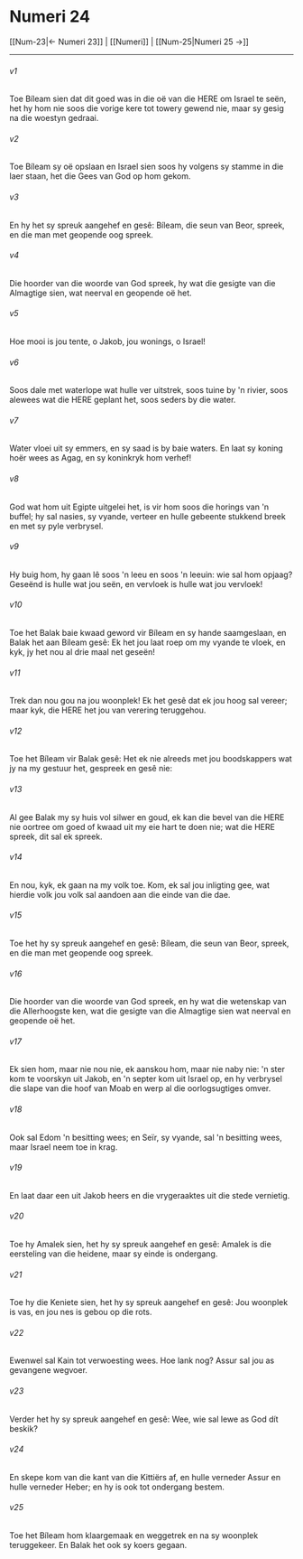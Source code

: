 # Numeri 24

[[Num-23|← Numeri 23]] | [[Numeri]] | [[Num-25|Numeri 25 →]]
***

###### v1
Toe Bíleam sien dat dit goed was in die oë van die HERE om Israel te seën, het hy hom nie soos die vorige kere tot towery gewend nie, maar sy gesig na die woestyn gedraai. 
###### v2
Toe Bíleam sy oë opslaan en Israel sien soos hy volgens sy stamme in die laer staan, het die Gees van God op hom gekom. 
###### v3
En hy het sy spreuk aangehef en gesê: Bíleam, die seun van Beor, spreek, en die man met geopende oog spreek. 
###### v4
Die hoorder van die woorde van God spreek, hy wat die gesigte van die Almagtige sien, wat neerval en geopende oë het. 
###### v5
Hoe mooi is jou tente, o Jakob, jou wonings, o Israel! 
###### v6
Soos dale met waterlope wat hulle ver uitstrek, soos tuine by 'n rivier, soos alewees wat die HERE geplant het, soos seders by die water. 
###### v7
Water vloei uit sy emmers, en sy saad is by baie waters. En laat sy koning hoër wees as Agag, en sy koninkryk hom verhef! 
###### v8
God wat hom uit Egipte uitgelei het, is vir hom soos die horings van 'n buffel; hy sal nasies, sy vyande, verteer en hulle gebeente stukkend breek en met sy pyle verbrysel. 
###### v9
Hy buig hom, hy gaan lê soos 'n leeu en soos 'n leeuin: wie sal hom opjaag? Geseënd is hulle wat jou seën, en vervloek is hulle wat jou vervloek! 
###### v10
Toe het Balak baie kwaad geword vir Bíleam en sy hande saamgeslaan, en Balak het aan Bíleam gesê: Ek het jou laat roep om my vyande te vloek, en kyk, jy het nou al drie maal net geseën! 
###### v11
Trek dan nou gou na jou woonplek! Ek het gesê dat ek jou hoog sal vereer; maar kyk, die HERE het jou van verering teruggehou. 
###### v12
Toe het Bíleam vir Balak gesê: Het ek nie alreeds met jou boodskappers wat jy na my gestuur het, gespreek en gesê nie: 
###### v13
Al gee Balak my sy huis vol silwer en goud, ek kan die bevel van die HERE nie oortree om goed of kwaad uit my eie hart te doen nie; wat die HERE spreek, dit sal ek spreek. 
###### v14
En nou, kyk, ek gaan na my volk toe. Kom, ek sal jou inligting gee, wat hierdie volk jou volk sal aandoen aan die einde van die dae. 
###### v15
Toe het hy sy spreuk aangehef en gesê: Bíleam, die seun van Beor, spreek, en die man met geopende oog spreek. 
###### v16
Die hoorder van die woorde van God spreek, en hy wat die wetenskap van die Allerhoogste ken, wat die gesigte van die Almagtige sien wat neerval en geopende oë het. 
###### v17
Ek sien hom, maar nie nou nie, ek aanskou hom, maar nie naby nie: 'n ster kom te voorskyn uit Jakob, en 'n septer kom uit Israel op, en hy verbrysel die slape van die hoof van Moab en werp al die oorlogsugtiges omver. 
###### v18
Ook sal Edom 'n besitting wees; en Seïr, sy vyande, sal 'n besitting wees, maar Israel neem toe in krag. 
###### v19
En laat daar een uit Jakob heers en die vrygeraaktes uit die stede vernietig. 
###### v20
Toe hy Amalek sien, het hy sy spreuk aangehef en gesê: Amalek is die eersteling van die heidene, maar sy einde is ondergang. 
###### v21
Toe hy die Keniete sien, het hy sy spreuk aangehef en gesê: Jou woonplek is vas, en jou nes is gebou op die rots. 
###### v22
Ewenwel sal Kain tot verwoesting wees. Hoe lank nog? Assur sal jou as gevangene wegvoer. 
###### v23
Verder het hy sy spreuk aangehef en gesê: Wee, wie sal lewe as God dít beskik? 
###### v24
En skepe kom van die kant van die Kittiërs af, en hulle verneder Assur en hulle verneder Heber; en hy is ook tot ondergang bestem. 
###### v25
Toe het Bíleam hom klaargemaak en weggetrek en na sy woonplek teruggekeer. En Balak het ook sy koers gegaan. 
